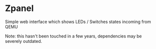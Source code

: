 # Zpanel

Simple web interface which shows LEDs / Switches states incoming from QEMU

Note: this hasn't been touched in a few years, dependencies may be severely outdated.
